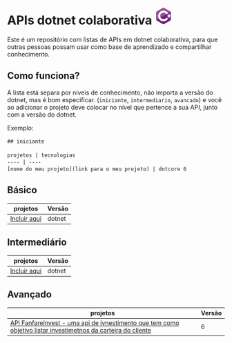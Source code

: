 # APIs dotnet colaborativa <img src="https://raw.githubusercontent.com/devicons/devicon/master/icons/csharp/csharp-original.svg" alt="csharp" width="40" height="40"/> </a> 

Este é um repositório com listas de APIs em dotnet colaborativa, para que outras pessoas possam usar como base de aprendizado e compartilhar conhecimento.

## Como funciona?

A lista está separa por níveis de conhecimento, não importa a versão do dotnet, mas é bom especificar. (`iniciante`, `intermediario`, `avancado`) e você ao adicionar o projeto deve colocar no nível que pertence a sua API, junto com a versão do dotnet.

Exemplo:

```
## iniciante

projetos | tecnologias
---- | ----
[nome do meu projeto](link para o meu projeto) | dotcore 6
```


## Básico

projetos | Versão
---- | ----
[Incluir aqui](#) | dotnet 

## Intermediário

projetos | Versão
---- | ----
[Incluir aqui](#) | dotnet 

## Avançado

projetos | Versão
---- | ----
[API FanfareInvest - uma api de ivnestimento que tem como objetivo listar investimetnos da carteira do cliente](https://github.com/JessicaNathany/api-fanfareInvest) | 6
